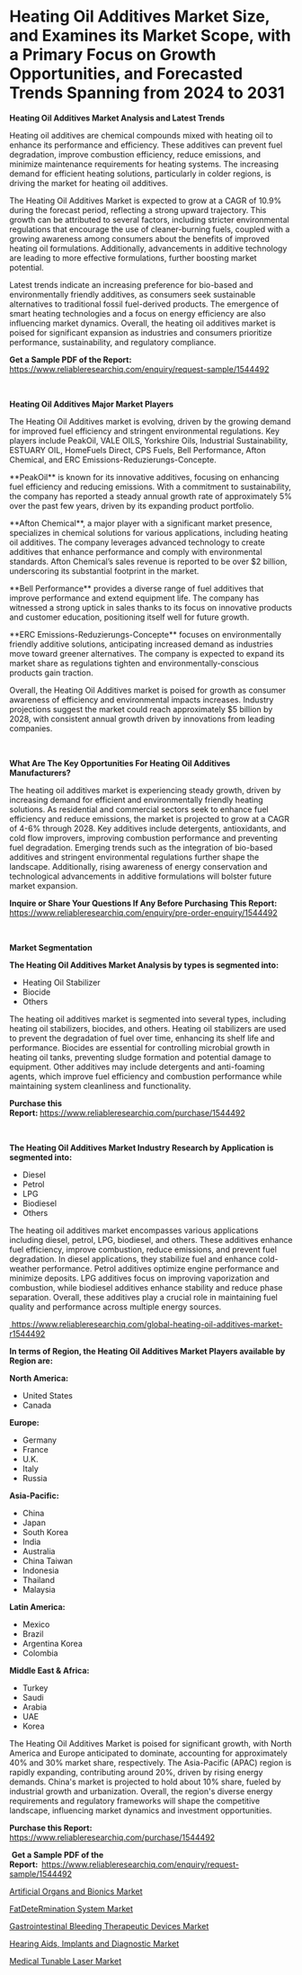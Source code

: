 <p><h1>Heating Oil Additives Market Size, and Examines its Market Scope, with a Primary Focus on Growth Opportunities, and Forecasted Trends Spanning from 2024 to 2031</h1></p><p><strong>Heating Oil Additives Market Analysis and Latest Trends</strong></p>
<p><p>Heating oil additives are chemical compounds mixed with heating oil to enhance its performance and efficiency. These additives can prevent fuel degradation, improve combustion efficiency, reduce emissions, and minimize maintenance requirements for heating systems. The increasing demand for efficient heating solutions, particularly in colder regions, is driving the market for heating oil additives.</p><p>The Heating Oil Additives Market is expected to grow at a CAGR of 10.9% during the forecast period, reflecting a strong upward trajectory. This growth can be attributed to several factors, including stricter environmental regulations that encourage the use of cleaner-burning fuels, coupled with a growing awareness among consumers about the benefits of improved heating oil formulations. Additionally, advancements in additive technology are leading to more effective formulations, further boosting market potential.</p><p>Latest trends indicate an increasing preference for bio-based and environmentally friendly additives, as consumers seek sustainable alternatives to traditional fossil fuel-derived products. The emergence of smart heating technologies and a focus on energy efficiency are also influencing market dynamics. Overall, the heating oil additives market is poised for significant expansion as industries and consumers prioritize performance, sustainability, and regulatory compliance.</p></p>
<p><strong>Get a Sample PDF of the Report:&nbsp;</strong> <a href="https://www.reliableresearchiq.com/enquiry/request-sample/1544492?utm_campaign=1121&utm_medium=2&utm_source=Github&utm_content=ia&utm_term=08112024&utm_id=heating-oil-additives">https://www.reliableresearchiq.com/enquiry/request-sample/1544492</a></p>
<p>&nbsp;</p>
<p><strong>Heating Oil Additives Major Market Players</strong></p>
<p><p>The Heating Oil Additives market is evolving, driven by the growing demand for improved fuel efficiency and stringent environmental regulations. Key players include PeakOil, VALE OILS, Yorkshire Oils, Industrial Sustainability, ESTUARY OIL, HomeFuels Direct, CPS Fuels, Bell Performance, Afton Chemical, and ERC Emissions-Reduzierungs-Concepte.</p><p>**PeakOil** is known for its innovative additives, focusing on enhancing fuel efficiency and reducing emissions. With a commitment to sustainability, the company has reported a steady annual growth rate of approximately 5% over the past few years, driven by its expanding product portfolio.</p><p>**Afton Chemical**, a major player with a significant market presence, specializes in chemical solutions for various applications, including heating oil additives. The company leverages advanced technology to create additives that enhance performance and comply with environmental standards. Afton Chemical’s sales revenue is reported to be over $2 billion, underscoring its substantial footprint in the market.</p><p>**Bell Performance** provides a diverse range of fuel additives that improve performance and extend equipment life. The company has witnessed a strong uptick in sales thanks to its focus on innovative products and customer education, positioning itself well for future growth.</p><p>**ERC Emissions-Reduzierungs-Concepte** focuses on environmentally friendly additive solutions, anticipating increased demand as industries move toward greener alternatives. The company is expected to expand its market share as regulations tighten and environmentally-conscious products gain traction.</p><p>Overall, the Heating Oil Additives market is poised for growth as consumer awareness of efficiency and environmental impacts increases. Industry projections suggest the market could reach approximately $5 billion by 2028, with consistent annual growth driven by innovations from leading companies.</p></p>
<p>&nbsp;</p>
<p><strong>What Are The Key Opportunities For Heating Oil Additives Manufacturers?</strong></p>
<p><p>The heating oil additives market is experiencing steady growth, driven by increasing demand for efficient and environmentally friendly heating solutions. As residential and commercial sectors seek to enhance fuel efficiency and reduce emissions, the market is projected to grow at a CAGR of 4-6% through 2028. Key additives include detergents, antioxidants, and cold flow improvers, improving combustion performance and preventing fuel degradation. Emerging trends such as the integration of bio-based additives and stringent environmental regulations further shape the landscape. Additionally, rising awareness of energy conservation and technological advancements in additive formulations will bolster future market expansion.</p></p>
<p><strong>Inquire or Share Your Questions If Any Before Purchasing This Report:</strong> <a href="https://www.reliableresearchiq.com/enquiry/pre-order-enquiry/1544492?utm_campaign=1121&utm_medium=2&utm_source=Github&utm_content=ia&utm_term=08112024&utm_id=heating-oil-additives">https://www.reliableresearchiq.com/enquiry/pre-order-enquiry/1544492</a></p>
<p>&nbsp;</p>
<p><strong>Market Segmentation</strong></p>
<p><strong>The Heating Oil Additives Market Analysis by types is segmented into:</strong></p>
<p><ul><li>Heating Oil Stabilizer</li><li>Biocide</li><li>Others</li></ul></p>
<p><p>The heating oil additives market is segmented into several types, including heating oil stabilizers, biocides, and others. Heating oil stabilizers are used to prevent the degradation of fuel over time, enhancing its shelf life and performance. Biocides are essential for controlling microbial growth in heating oil tanks, preventing sludge formation and potential damage to equipment. Other additives may include detergents and anti-foaming agents, which improve fuel efficiency and combustion performance while maintaining system cleanliness and functionality.</p></p>
<p><strong>Purchase this Report:&nbsp;</strong><a href="https://www.reliableresearchiq.com/purchase/1544492?utm_campaign=1121&utm_medium=2&utm_source=Github&utm_content=ia&utm_term=08112024&utm_id=heating-oil-additives">https://www.reliableresearchiq.com/purchase/1544492</a></p>
<p>&nbsp;</p>
<p><strong>The Heating Oil Additives Market Industry Research by Application is segmented into:</strong></p>
<p><ul><li>Diesel</li><li>Petrol</li><li>LPG</li><li>Biodiesel</li><li>Others</li></ul></p>
<p><p>The heating oil additives market encompasses various applications including diesel, petrol, LPG, biodiesel, and others. These additives enhance fuel efficiency, improve combustion, reduce emissions, and prevent fuel degradation. In diesel applications, they stabilize fuel and enhance cold-weather performance. Petrol additives optimize engine performance and minimize deposits. LPG additives focus on improving vaporization and combustion, while biodiesel additives enhance stability and reduce phase separation. Overall, these additives play a crucial role in maintaining fuel quality and performance across multiple energy sources.</p></p>
<p><a href="https://www.reliableresearchiq.com/global-heating-oil-additives-market-r1544492?utm_campaign=1121&utm_medium=2&utm_source=Github&utm_content=ia&utm_term=08112024&utm_id=heating-oil-additives">&nbsp;https://www.reliableresearchiq.com/global-heating-oil-additives-market-r1544492</a></p>
<p><strong>In terms of Region, the Heating Oil Additives Market Players available by Region are:</strong></p>
<p>
    <p> <strong> North America: </strong>
        <ul>
            <li>United States</li>
            <li>Canada</li>
        </ul>
        </p> 
    <p> <strong> Europe: </strong>
        <ul>
            <li>Germany</li>
            <li>France</li>
            <li>U.K.</li>
            <li>Italy</li>
            <li>Russia</li>
        </ul>
        </p> 
    <p> <strong> Asia-Pacific: </strong>
        <ul>
            <li>China</li>
            <li>Japan</li>
            <li>South Korea</li>
            <li>India</li>
            <li>Australia</li>
            <li>China Taiwan</li>
            <li>Indonesia</li>
            <li>Thailand</li>
            <li>Malaysia</li>
        </ul>
        </p> 
    <p> <strong> Latin America: </strong>
        <ul>
            <li>Mexico</li>
            <li>Brazil</li>
            <li>Argentina Korea</li>
            <li>Colombia</li>
        </ul>
        </p> 
    <p> <strong> Middle East & Africa: </strong>
        <ul>
            <li>Turkey</li>
            <li>Saudi</li>
            <li>Arabia</li>
            <li>UAE</li>
            <li>Korea</li>
        </ul>
    </p>
    </p>
<p><p>The Heating Oil Additives Market is poised for significant growth, with North America and Europe anticipated to dominate, accounting for approximately 40% and 30% market share, respectively. The Asia-Pacific (APAC) region is rapidly expanding, contributing around 20%, driven by rising energy demands. China's market is projected to hold about 10% share, fueled by industrial growth and urbanization. Overall, the region's diverse energy requirements and regulatory frameworks will shape the competitive landscape, influencing market dynamics and investment opportunities.</p></p>
<p><strong>Purchase this Report: </strong><a href="https://www.reliableresearchiq.com/purchase/1544492?utm_campaign=1121&utm_medium=2&utm_source=Github&utm_content=ia&utm_term=08112024&utm_id=heating-oil-additives">https://www.reliableresearchiq.com/purchase/1544492</a></p>
<p>&nbsp;<strong>Get a Sample PDF of the Report:&nbsp;&nbsp;</strong><a href="https://www.reliableresearchiq.com/enquiry/request-sample/1544492?utm_campaign=1121&utm_medium=2&utm_source=Github&utm_content=ia&utm_term=08112024&utm_id=heating-oil-additives">https://www.reliableresearchiq.com/enquiry/request-sample/1544492</a></p>
<p><strong></strong></p>
<p><p><a href="https://issuu.com/reportprime-2/docs/artificial-organs-and-bionics-marke_4b2daf00bdcfa7?utm_campaign=1121&utm_medium=2&utm_source=Github&utm_content=ia&utm_term=08112024&utm_id=heating-oil-additives">Artificial Organs and Bionics Market</a></p><p><a href="https://issuu.com/reportprime-2/docs/fatdetermination-system-market-size_b9a353ff7c10e4?utm_campaign=1121&utm_medium=2&utm_source=Github&utm_content=ia&utm_term=08112024&utm_id=heating-oil-additives">FatDeteRmination System Market</a></p><p><a href="https://issuu.com/reportprime-2/docs/gastrointestinal-bleeding-therapeut_ff08747e5becc3?utm_campaign=1121&utm_medium=2&utm_source=Github&utm_content=ia&utm_term=08112024&utm_id=heating-oil-additives">Gastrointestinal Bleeding Therapeutic Devices Market</a></p><p><a href="https://issuu.com/reportprime-2/docs/hearing-aids-implants-and-diagnosti_d5246305a6a5eb?utm_campaign=1121&utm_medium=2&utm_source=Github&utm_content=ia&utm_term=08112024&utm_id=heating-oil-additives">Hearing Aids, Implants and Diagnostic Market</a></p><p><a href="https://issuu.com/reportprime-2/docs/medical-tunable-laser-market-size-2_d490b5abb8f8ca?utm_campaign=1121&utm_medium=2&utm_source=Github&utm_content=ia&utm_term=08112024&utm_id=heating-oil-additives">Medical Tunable Laser Market</a></p></p>